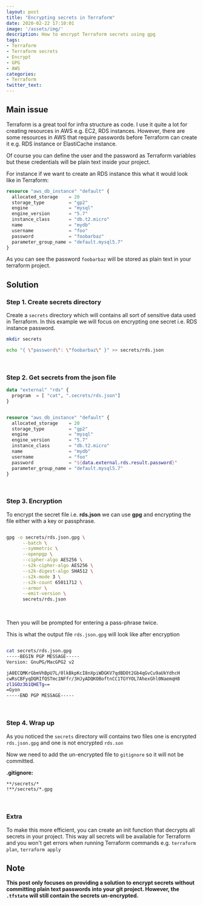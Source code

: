 ```yaml
---
layout: post
title: "Encrypting secrets in Terraform"
date: 2020-02-22 17:10:01
image: '/assets/img/'
description: How to encrypt Terraform secrets using gpg
tags:
- Terraform 
- Terraform secrets
- Encrypt
- GPG
- AWS
categories:
- Terraform
twitter_text:
---
```


## Main issue

Terraform is a great tool for infra structure as code. I use it quite a lot for creating resources in AWS e.g. EC2, RDS instances. However, there are some resources in AWS that require passwords before Terraform can create it e.g. RDS instance or ElastiCache instance.

Of course you can define the user and the password as Terraform variables but these credentials will be plain text inside your project.

For instance if  we want to create an RDS instance this what it would look like in Terraform:


```terraform
resource "aws_db_instance" "default" {
  allocated_storage    = 20
  storage_type         = "gp2"
  engine               = "mysql"
  engine_version       = "5.7"
  instance_class       = "db.t2.micro"
  name                 = "mydb"
  username             = "foo"
  password             = "foobarbaz"
  parameter_group_name = "default.mysql5.7"
}
```


As you can see the password `foobarbaz` will be stored as plain text in your terraform project.



## Solution

### Step 1. Create secrets directory


Create a `secrets` directory which will contains all sort of sensitive data used in Terraform. In this example we will focus on encrypting one secret i.e. RDS instance password.

```bash
mkdir secrets

echo "{ \"password\": \"foobarbaz\" }" >> secrets/rds.json
```

<br/>

### Step 2. Get secrets from the json file

```terraform
data "external" "rds" {
  program  = [ "cat", ".secrets/rds.json"]
}


resource "aws_db_instance" "default" {
  allocated_storage    = 20
  storage_type         = "gp2"
  engine               = "mysql"
  engine_version       = "5.7"
  instance_class       = "db.t2.micro"
  name                 = "mydb"
  username             = "foo"
  password             = "${data.external.rds.result.password}"
  parameter_group_name = "default.mysql5.7"
}
```

<br/>

### Step 3. Encryption

To encrypt the secret file i.e. **rds.json** we can use **gpg** and encrypting the file either with a key or passphrase.

```bash

gpg -o secrets/rds.json.gpg \
      --batch \
      --symmetric \
      --openpgp \
      --cipher-algo AES256 \
      --s2k-cipher-algo AES256 \
      --s2k-digest-algo SHA512 \
      --s2k-mode 3 \
      --s2k-count 65011712 \
      --armor \
      --emit-version \
      secrets/rds.json

```
<br/>

Then you will be prompted for entering a pass-phrase twice.

This is what the output file `rds.json.gpg` will look like after encryption

```bash

cat secrets/rds.json.gpg
-----BEGIN PGP MESSAGE-----
Version: GnuPG/MacGPG2 v2

jA0ECQMKrGbmVhBpU7L/0lkBkpKcI8nXpiWDGKV7qdBDOt2Gb4qGvCu9aUkYdhcH
cwRsCBFyqDQRIfQSTmc1NFfr/3HJyADQKOBoftnCC1TGYYOL7AhexGhl0NaemqH8
zl1GOz3b1QHETg==
=Gyon
-----END PGP MESSAGE-----
```

<br/>

### Step 4. Wrap up

As you noticed the `secrets` directory will contains two files one is encrypted `rds.json.gpg` and one is not encrypted `rds.son`

Now we need to add the un-encrypted file to `gitignore` so it will not be committed.

**.gitignore:**
```bash
**/secrets/*
!**/secrets/*.gpg
```

<br/>

### Extra

To make this more efficient, you can create an init function that decrypts all secrets in your project. This way all secrets will be available for Terraform and you won't get errors when running Terraform commands e.g. `terraform plan`, `terraform apply`

## Note

**This post only focuses on providing a solution to encrypt secrets without committing plain text passwords into your git project. However, the `.tfstate` will still contain the secrets un-encrypted.**
